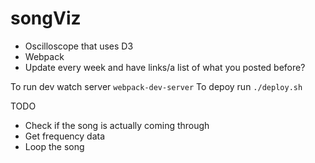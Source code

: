 # songViz
- Oscilloscope that uses D3
- Webpack
- Update every week and have links/a list of what you posted before?

To run dev watch server `webpack-dev-server`
To depoy run `./deploy.sh`


TODO
- Check if the song is actually coming through
- Get frequency data
- Loop the song
